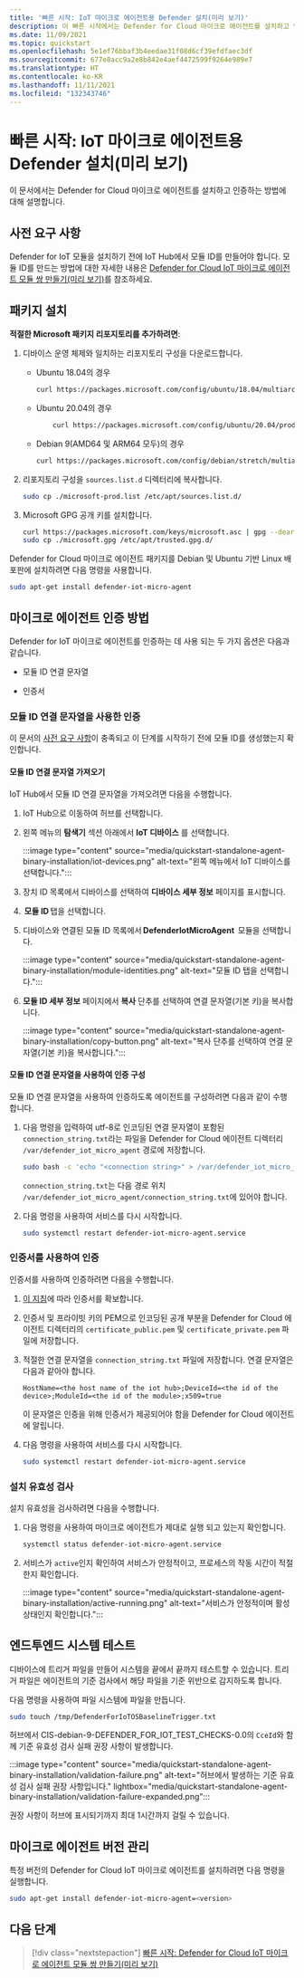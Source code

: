 ```yaml
---
title: '빠른 시작: IoT 마이크로 에이전트용 Defender 설치(미리 보기)'
description: 이 빠른 시작에서는 Defender for Cloud 마이크로 에이전트를 설치하고 인증하는 방법을 알아봅니다.
ms.date: 11/09/2021
ms.topic: quickstart
ms.openlocfilehash: 5e1ef76bbaf3b4eedae31f08d6cf39efdfaec3df
ms.sourcegitcommit: 677e8acc9a2e8b842e4aef4472599f9264e989e7
ms.translationtype: HT
ms.contentlocale: ko-KR
ms.lasthandoff: 11/11/2021
ms.locfileid: "132343746"
---
```

# <a name="quickstart-install-defender-for-iot-micro-agent-preview"></a>빠른 시작: IoT 마이크로 에이전트용 Defender 설치(미리 보기)

이 문서에서는 Defender for Cloud 마이크로 에이전트를 설치하고 인증하는 방법에 대해 설명합니다.

## <a name="prerequisites"></a>사전 요구 사항

Defender for IoT 모듈을 설치하기 전에 IoT Hub에서 모듈 ID를 만들어야 합니다. 모듈 ID를 만드는 방법에 대한 자세한 내용은 [Defender for Cloud IoT 마이크로 에이전트 모듈 쌍 만들기(미리 보기)](quickstart-create-micro-agent-module-twin.md)를 참조하세요.

## <a name="install-the-package"></a>패키지 설치

**적절한 Microsoft 패키지 리포지토리를 추가하려면**:

1. 디바이스 운영 체제와 일치하는 리포지토리 구성을 다운로드합니다.  

    - Ubuntu 18.04의 경우

        ```bash
        curl https://packages.microsoft.com/config/ubuntu/18.04/multiarch/prod.list > ./microsoft-prod.list
        ```

    - Ubuntu 20.04의 경우

        ```bash
            curl https://packages.microsoft.com/config/ubuntu/20.04/prod.list > ./microsoft-prod.list
        ```

    - Debian 9(AMD64 및 ARM64 모두)의 경우

        ```bash
        curl https://packages.microsoft.com/config/debian/stretch/multiarch/prod.list > ./microsoft-prod.list
        ```

1. 리포지토리 구성을 `sources.list.d` 디렉터리에 복사합니다.

    ```bash
    sudo cp ./microsoft-prod.list /etc/apt/sources.list.d/
    ```

1. Microsoft GPG 공개 키를 설치합니다.

    ```bash
    curl https://packages.microsoft.com/keys/microsoft.asc | gpg --dearmor > microsoft.gpg
    sudo cp ./microsoft.gpg /etc/apt/trusted.gpg.d/
    ```

Defender for Cloud 마이크로 에이전트 패키지를 Debian 및 Ubuntu 기반 Linux 배포판에 설치하려면 다음 명령을 사용합니다.

```bash
sudo apt-get install defender-iot-micro-agent 
```

## <a name="micro-agent-authentication-methods"></a>마이크로 에이전트 인증 방법

Defender for IoT 마이크로 에이전트를 인증하는 데 사용 되는 두 가지 옵션은 다음과 같습니다.

- 모듈 ID 연결 문자열

- 인증서

### <a name="authenticate-using-a-module-identity-connection-string"></a>모듈 ID 연결 문자열을 사용한 인증

이 문서의 [사전 요구 사항](#prerequisites)이 충족되고 이 단계를 시작하기 전에 모듈 ID를 생성했는지 확인합니다.

#### <a name="get-the-module-identity-connection-string"></a>모듈 ID 연결 문자열 가져오기

IoT Hub에서 모듈 ID 연결 문자열을 가져오려면 다음을 수행합니다.

1. IoT Hub으로 이동하여 허브를 선택합니다.

1. 왼쪽 메뉴의 **탐색기** 섹션 아래에서 **IoT 디바이스** 를 선택합니다.

   :::image type="content" source="media/quickstart-standalone-agent-binary-installation/iot-devices.png" alt-text="왼쪽 메뉴에서 IoT 디바이스를 선택합니다.":::

1. 장치 ID 목록에서 디바이스를 선택하여 **디바이스 세부 정보** 페이지를 표시합니다.

1.  **모듈 ID** 탭을 선택합니다.

1. 디바이스와 연결된 모듈 ID 목록에서 **DefenderIotMicroAgent**  모듈을 선택합니다.

   :::image type="content" source="media/quickstart-standalone-agent-binary-installation/module-identities.png" alt-text="모듈 ID 탭을 선택합니다.":::

1. **모듈 ID 세부 정보** 페이지에서 **복사** 단추를 선택하여 연결 문자열(기본 키)을 복사합니다.

   :::image type="content" source="media/quickstart-standalone-agent-binary-installation/copy-button.png" alt-text="복사 단추를 선택하여 연결 문자열(기본 키)을 복사합니다.":::

#### <a name="configure-authentication-using-a-module-identity-connection-string"></a>모듈 ID 연결 문자열을 사용하여 인증 구성

모듈 ID 연결 문자열을 사용하여 인증하도록 에이전트를 구성하려면 다음과 같이 수행합니다.

1. 다음 명령을 입력하여 utf-8로 인코딩된 연결 문자열이 포함된 `connection_string.txt`라는 파일을 Defender for Cloud 에이전트 디렉터리 `/var/defender_iot_micro_agent` 경로에 저장합니다.

    ```bash
    sudo bash -c 'echo "<connection string>" > /var/defender_iot_micro_agent/connection_string.txt'
    ```

    `connection_string.txt`는 다음 경로 위치 `/var/defender_iot_micro_agent/connection_string.txt`에 있어야 합니다.

1. 다음 명령을 사용하여 서비스를 다시 시작합니다.  

    ```bash
    sudo systemctl restart defender-iot-micro-agent.service 
    ```

### <a name="authenticate-using-a-certificate"></a>인증서를 사용하여 인증

인증서를 사용하여 인증하려면 다음을 수행합니다.

1. [이 지침](../../iot-hub/tutorial-x509-scripts.md)에 따라 인증서를 확보합니다.

1. 인증서 및 프라이빗 키의 PEM으로 인코딩된 공개 부분을 Defender for Cloud 에이전트 디렉터리의 `certificate_public.pem` 및 `certificate_private.pem` 파일에 저장합니다.

1. 적절한 연결 문자열을 `connection_string.txt` 파일에 저장합니다. 연결 문자열은 다음과 같아야 합니다.

    `HostName=<the host name of the iot hub>;DeviceId=<the id of the device>;ModuleId=<the id of the module>;x509=true`

    이 문자열은 인증을 위해 인증서가 제공되어야 함을 Defender for Cloud 에이전트에 알립니다.

1. 다음 명령을 사용하여 서비스를 다시 시작합니다.  

    ```bash
    sudo systemctl restart defender-iot-micro-agent.service
    ```

### <a name="validate-your-installation"></a>설치 유효성 검사

설치 유효성을 검사하려면 다음을 수행합니다.

1. 다음 명령을 사용하여 마이크로 에이전트가 제대로 실행 되고 있는지 확인합니다.  

    ```bash
    systemctl status defender-iot-micro-agent.service
    ```

1. 서비스가 `active`인지 확인하여 서비스가 안정적이고, 프로세스의 작동 시간이 적절한지 확인합니다.

    :::image type="content" source="media/quickstart-standalone-agent-binary-installation/active-running.png" alt-text="서비스가 안정적이며 활성 상태인지 확인합니다.":::

## <a name="testing-the-system-end-to-end"></a>엔드투엔드 시스템 테스트

디바이스에 트리거 파일을 만들어 시스템을 끝에서 끝까지 테스트할 수 있습니다. 트리거 파일은 에이전트의 기준 검사에서 해당 파일을 기준 위반으로 감지하도록 합니다.

다음 명령을 사용하여 파일 시스템에 파일을 만듭니다.

```bash
sudo touch /tmp/DefenderForIoTOSBaselineTrigger.txt 
```

허브에서 CIS-debian-9-DEFENDER_FOR_IOT_TEST_CHECKS-0.0의 `CceId`와 함께 기준 유효성 검사 실패 권장 사항이 발생합니다.

:::image type="content" source="media/quickstart-standalone-agent-binary-installation/validation-failure.png" alt-text="허브에서 발생하는 기준 유효성 검사 실패 권장 사항입니다." lightbox="media/quickstart-standalone-agent-binary-installation/validation-failure-expanded.png":::

권장 사항이 허브에 표시되기까지 최대 1시간까지 걸릴 수 있습니다.

## <a name="micro-agent-versioning"></a>마이크로 에이전트 버전 관리

특정 버전의 Defender for Cloud IoT 마이크로 에이전트를 설치하려면 다음 명령을 실행합니다.

```bash
sudo apt-get install defender-iot-micro-agent=<version>
```

## <a name="next-steps"></a>다음 단계

> [!div class="nextstepaction"]
> [빠른 시작: Defender for Cloud IoT 마이크로 에이전트 모듈 쌍 만들기(미리 보기)](quickstart-create-micro-agent-module-twin.md)
